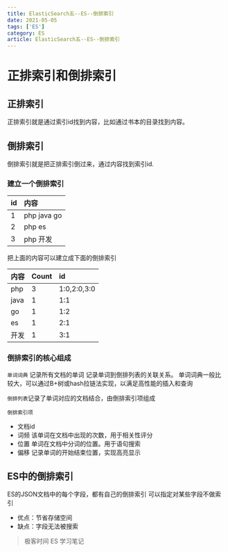 ```yaml
---
title: ElasticSearch五--ES--倒排索引
date: 2021-05-05
tags: ['ES']
category: ES
article: ElasticSearch五--ES--倒排索引
---
```


# 正排索引和倒排索引

## 正排索引

正排索引就是通过索引id找到内容，比如通过书本的目录找到内容。

## 倒排索引

倒排索引就是把正排索引倒过来，通过内容找到索引id.

### 建立一个倒排索引

| id | 内容 |
|:---|:---|
| 1  | php java go|
| 2  | php es|
| 3  | php 开发|

把上面的内容可以建立成下面的倒排索引

| 内容| Count| id|
|:----|:---|:---|
| php |  3 | 1:0,2:0,3:0|
| java|  1 | 1:1|
| go  |  1 | 1:2|
| es  |  1 | 2:1|
|开发 |  1  |3:1|

### 倒排索引的核心组成

`单词词典` 记录所有文档的单词 记录单词到倒排列表的关联关系。
单词词典一般比较大，可以通过B+树或hash拉链法实现，以满足高性能的插入和查询

`倒排列表`记录了单词对应的文档结合，由倒排索引项组成

`倒排索引项`
- 文档id
- 词频 该单词在文档中出现的次数，用于相关性评分
- 位置 单词在文档中分词的位置。用于语句搜索
- 偏移 记录单词的开始结束位置，实现高亮显示


## ES中的倒排索引

ES的JSON文档中的每个字段，都有自己的倒排索引
可以指定对某些字段不做索引
- 优点：节省存储空间
- 缺点：字段无法被搜索


> 极客时间 ES 学习笔记